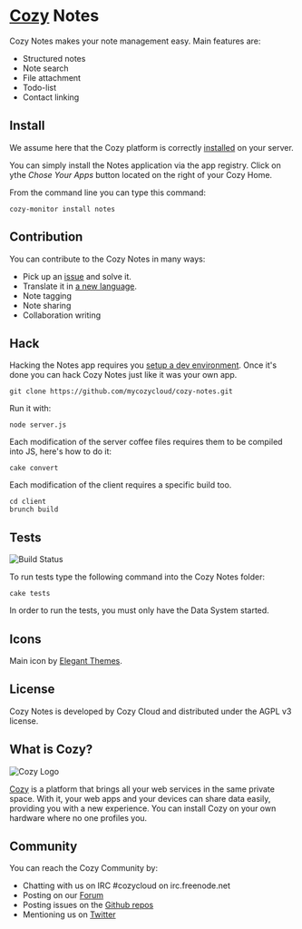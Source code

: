 # [Cozy](http://cozy.io) Notes

Cozy Notes makes your note management easy. Main features are: 

* Structured notes
* Note search
* File attachment
* Todo-list
* Contact linking

## Install

We assume here that the Cozy platform is correctly [installed](http://cozy.io/host/install.html)
 on your server.

You can simply install the Notes application via the app registry. Click on ythe *Chose Your Apps* button located on the right of your Cozy Home.

From the command line you can type this command:

    cozy-monitor install notes


## Contribution

You can contribute to the Cozy Notes in many ways:

* Pick up an [issue](https://github.com/mycozycloud/cozy-notes/issues?state=open) and solve it.
* Translate it in [a new language](https://github.com/mycozycloud/cozy-notes/tree/master/client/app/locales).
* Note tagging
* Note sharing
* Collaboration writing


## Hack

Hacking the Notes app requires you [setup a dev environment](http://cozy.io/hack/getting-started/). Once it's done you can hack Cozy Notes just like it was your own app.

    git clone https://github.com/mycozycloud/cozy-notes.git

Run it with:

    node server.js

Each modification of the server coffee files requires them to be compiled into JS, here's
how to do it:

    cake convert

Each modification of the client requires a specific build too.

    cd client
    brunch build

## Tests

![Build
Status](https://travis-ci.org/mycozycloud/cozy-notes.png?branch=master)

To run tests type the following command into the Cozy Notes folder:

    cake tests

In order to run the tests, you must only have the Data System started.

## Icons

Main icon by [Elegant Themes](http://www.elegantthemes.com/blog/freebie-of-the-week/beautiful-flat-icons-for-free).

## License

Cozy Notes is developed by Cozy Cloud and distributed under the AGPL v3 license.

## What is Cozy?

![Cozy Logo](https://raw.github.com/mycozycloud/cozy-setup/gh-pages/assets/images/happycloud.png)

[Cozy](http://cozy.io) is a platform that brings all your web services in the
same private space.  With it, your web apps and your devices can share data
easily, providing you
with a new experience. You can install Cozy on your own hardware where no one
profiles you.

## Community

You can reach the Cozy Community by:

* Chatting with us on IRC #cozycloud on irc.freenode.net
* Posting on our [Forum](https://groups.google.com/forum/?fromgroups#!forum/cozy-cloud)
* Posting issues on the [Github repos](https://github.com/mycozycloud/)
* Mentioning us on [Twitter](http://twitter.com/mycozycloud)
